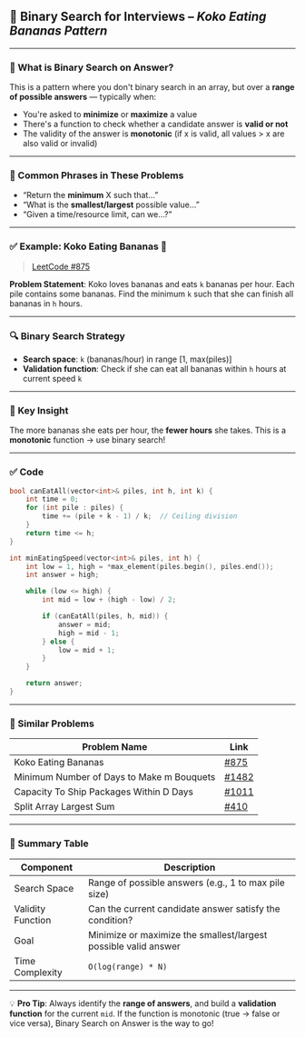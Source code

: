 ## 🍌 Binary Search for Interviews – *Koko Eating Bananas Pattern*

---

### 📌 What is Binary Search on Answer?

This is a pattern where you don't binary search in an array, but over a **range of possible answers** — typically when:

* You're asked to **minimize** or **maximize** a value
* There's a function to check whether a candidate answer is **valid or not**
* The validity of the answer is **monotonic** (if x is valid, all values > x are also valid or invalid)

---

### 🧠 Common Phrases in These Problems

* “Return the **minimum** X such that...”
* “What is the **smallest/largest** possible value...”
* “Given a time/resource limit, can we...?”

---

### ✅ Example: Koko Eating Bananas 🍌

> [LeetCode #875](https://leetcode.com/problems/koko-eating-bananas/)

**Problem Statement**:
Koko loves bananas and eats `k` bananas per hour. Each pile contains some bananas. Find the minimum `k` such that she can finish all bananas in `h` hours.

---

### 🔍 Binary Search Strategy

* **Search space**: `k` (bananas/hour) in range \[1, max(piles)]
* **Validation function**: Check if she can eat all bananas within `h` hours at current speed `k`

---

### 🧠 Key Insight

The more bananas she eats per hour, the **fewer hours** she takes.
This is a **monotonic** function → use binary search!

---

### ✅ Code

```cpp
bool canEatAll(vector<int>& piles, int h, int k) {
    int time = 0;
    for (int pile : piles) {
        time += (pile + k - 1) / k;  // Ceiling division
    }
    return time <= h;
}

int minEatingSpeed(vector<int>& piles, int h) {
    int low = 1, high = *max_element(piles.begin(), piles.end());
    int answer = high;

    while (low <= high) {
        int mid = low + (high - low) / 2;

        if (canEatAll(piles, h, mid)) {
            answer = mid;
            high = mid - 1;
        } else {
            low = mid + 1;
        }
    }

    return answer;
}
```

---

### 🧩 Similar Problems

| Problem Name                              | Link                                                                              |
| ----------------------------------------- | --------------------------------------------------------------------------------- |
| Koko Eating Bananas                       | [#875](https://leetcode.com/problems/koko-eating-bananas/)                        |
| Minimum Number of Days to Make m Bouquets | [#1482](https://leetcode.com/problems/minimum-number-of-days-to-make-m-bouquets/) |
| Capacity To Ship Packages Within D Days   | [#1011](https://leetcode.com/problems/capacity-to-ship-packages-within-d-days/)   |
| Split Array Largest Sum                   | [#410](https://leetcode.com/problems/split-array-largest-sum/)                    |

---

### 📝 Summary Table

| Component         | Description                                                     |
| ----------------- | --------------------------------------------------------------- |
| Search Space      | Range of possible answers (e.g., 1 to max pile size)            |
| Validity Function | Can the current candidate answer satisfy the condition?         |
| Goal              | Minimize or maximize the smallest/largest possible valid answer |
| Time Complexity   | `O(log(range) * N)`                                             |

---

💡 **Pro Tip**: Always identify the **range of answers**, and build a **validation function** for the current `mid`. If the function is monotonic (true → false or vice versa), Binary Search on Answer is the way to go!

